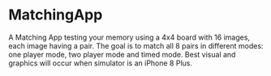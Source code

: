 # MatchingApp

A Matching App testing your memory using a 4x4 board with 16 images, each image having a pair. The goal is to match all 8 pairs in different modes: one player mode, two player mode and timed mode. Best visual and graphics will occur when simulator is an iPhone 8 Plus.

